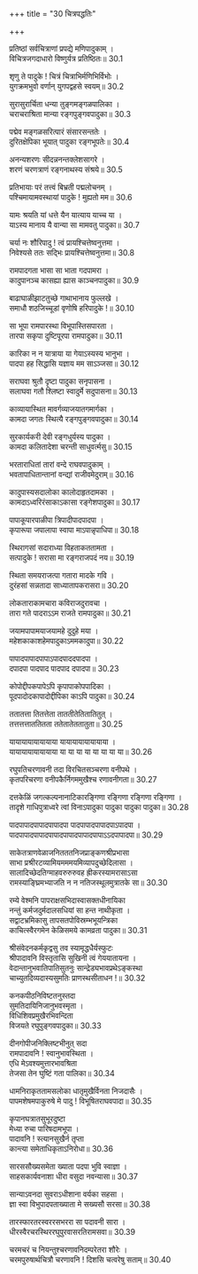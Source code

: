 +++
title = "30 चित्रपद्धतिः"

+++


प्रतिष्ठां सर्वचित्राणां प्रपद्ये मणिपादुकाम् ।  
विचित्रजगदाधारो विष्णुर्यत्र प्रतिष्ठितः॥ 30.1

शृणु ते पादुके ! चित्रं चित्राभिर्मणिभिर्विभोः ।  
युगक्रमभुवो वर्णान् युगपद्वहसे स्वयम्॥ 30.2

सुरासुरार्चिता धन्या तुङ्गमङ्गळपालिका ।  
चराचराश्रिता मान्या रङ्गपुङ्गवपादुका॥ 30.3

पद्मेव मङ्गळसरित्पारं संसारसन्ततेः ।  
दुरितक्षेपिका भूयात् पादुका रङ्गभूपतेः॥ 30.4

अनन्यशरणः सीदन्ननन्तक्लेशसागरे ।  
शरणं चरणत्राणं रङ्गनाथस्य संश्रये॥ 30.5

प्रतिभायाः परं तत्त्वं बिभ्रती पद्मलोचनम् ।  
पश्चिमायामवस्थायां पादुके ! मुह्यतो मम॥ 30.6

यामः श्रयति यां धत्ते यैन यात्याय याच्च या ।  
याऽस्य मानाय यै वान्या सा मामवतु पादुका॥ 30.7

चर्या नः शौरिपादु ! त्वं प्रायश्चित्तेष्वनुत्तमा ।  
निवेश्यसे ततः सद्भिः प्रायश्चित्तेष्वनुत्तमा॥ 30.8

रामपादगता भासा सा भाता गदपामरा ।  
कादुपानञ्च कासह्या ह्यास काञ्चनपादुका॥ 30.9

बाढाघाळीझाटतुच्छे गाथाभानाय फुल्लखे ।  
समाधौ शठजिच्चूडां वृणोषि हरिपादुके !॥ 30.10

सा भूपा रामपारस्था विभूपास्तिसपारता ।  
तारपा सकृपा दुष्टिपूरपा रामपादुका॥ 30.11

कारिका न न यात्राया या गेयाऽस्यस्य भानुभा ।  
पादपा हह सिद्धासि यज्ञाय मम साऽञ्जसा॥ 30.12

सराघवा श्रुतौ दृष्टा पादुका सनृपासना ।  
सलाघवा गतौ श्लिष्टा स्वादुर्मे सदुपासना॥ 30.13

काव्यायास्थित मावर्गव्याजयातगमार्गका ।  
कामदा जगतः स्थित्यै रङ्गपुङ्गवपादुका॥ 30.14

सुरकार्यकरी देवी रङ्गधुर्यस्य पादुका ।  
कामदा कलितादेशा चरन्ती साधुवर्त्मसु॥ 30.15

भरताराधितां तारां वन्दे राघवपादुकाम् ।  
भवतापाधितान्तानां वन्द्यां राजीवमेदुराम्॥ 30.16

कादुपास्यसदालोका कालोदाहृतदामका ।  
कामदाऽध्वरिरंसाकाऽकासा रङ्गेशपादुका॥ 30.17

पापाकूपारपाळीपा त्रिपादीपादपादपा ।  
कृपारूपा जपालापा स्वापा माऽपान्नृपाधिपा॥ 30.18

स्थिरागसां सदाराध्या विहताकततामता ।  
सत्पादुके ! सरासा मा रङ्गराजपदं नय॥ 30.19

स्थिता समयराजत्पा गतारा मादके गवि ।  
दुरंहसां सन्नतादा साध्यातापकरासरा॥ 30.20

लोकताराकामचारा कविराजदुरावचा ।  
तारा गते पादराऽऽम राजते रामपादुका॥ 30.21

जयामपापामयाजयामहे दुदुहे मया ।  
महेशकाकाशहेमपादुकाऽममकादुपा॥ 30.22

पापादपापादपापाऽपादपाददपादपा ।  
दपादपा पादपाद पादपाद दपादपा॥ 30.23

कोपोद्दीपकपापेऽपि कृपापाकोपपादिका ।  
पूदपादोदकापादोद्दीपिका काऽपि पादुका॥ 30.24

ततातत्ता तितत्तेता ताततीतेतितातितुत् ।  
तत्तत्तत्ताततितता ततेतातेततातुता॥ 30.25

यायायायायायायाया यायायायायायायाया ।  
यायायायायायायाया या या या या या या या या॥ 30.26

रघुपतिचरणावनी तदा विरचितसञ्चरणा वनीपथे ।  
कृतपरिचरणा वनीपकैर्निगममुखैश्च रणावनीगता॥ 30.27

दत्तकेळिं जगत्कल्पनानाटिकारङ्गिणा रङ्गिणा रङ्गिणा रङ्गिणा ।  
तादृशे गाधिपुत्राध्वरे त्वां विनाऽपादुका पादुका पादुका पादुका॥ 30.28

पादपापादपापादपापादपा पादपापादपापादपाऽपादपा ।  
पादपापादपापादपापादपापादपापादपापाऽऽदपापादपा॥ 30.29

साकेतत्राणवेळाजनितततनिजप्राङ्कणश्रीप्रभासा  
साभा प्रश्रीरटव्यामियमममयमिव्यापदुच्छेदिलासा ।  
सालादिच्छेदतिग्माहवरुरुरुवह ह्रीकरस्यामरासाऽसा  
रामस्याङ्घ्रिमभ्याजति न न नतिजस्थूलमुत्रातके सा॥ 30.30

रम्ये वेश्मनि पापराक्षसभिदास्वासक्तधीनायिका  
नन्तुं कर्मजदुर्मदालसधियां सा हन्त नाथीकृता ।  
सद्वाटभ्रमिकासु तापसतपोविस्रम्भभूयन्त्रिका  
काचित्स्वैरगमेन केळिसमये कामव्रता पादुका॥ 30.31

श्रीसंवेदनकर्मकृद्वसु तव स्यामृद्धधैर्यस्फुटः  
श्रीपादावनि विस्तृतासि सुखिनी त्वं गेययातायना ।  
वेदान्तानुभवातिपातिसुतनुः सान्द्रेड्यभावप्रथेऽङ्कस्था  
चाच्युतदिव्यदास्यसुमतिः प्राणस्थसीताधन !॥ 30.32

कनकपीठनिविष्टतनुस्तदा  
सुमतिदायिनिजानुभवस्मृता ।  
विधिशिवप्रमुखैरभिवन्दिता  
विजयते रघुपुङ्गवपादुका॥ 30.33

दीनगोपीजनिक्लिष्टभीनुत् सदा  
रामपादावनि ! स्वानुभावस्थिता ।  
एधि मेऽवश्यमुत्तारभावश्रिता  
तेजसा तेन घुष्टिं गता पालिका॥ 30.34

धामनिराकृततामसलोका धातृमुखैर्विनता निजदासैः ।  
पापमशेषमपाकुरुषे मे पादु ! विभूषितराघवपादा॥ 30.35

कृपानघत्रातसुभूरदुष्टा  
मेध्या रुचा पारिषदामभूपा ।  
पादावनि ! स्त्यानसुखैर्न तृप्ता  
कान्त्या समेताधिकृताऽनिरोधा॥ 30.36

सारससौख्यसमेता ख्याता पदपा भुवि स्वाज्ञा ।  
साहसकार्यवनाशा धीरा वसुदा नवन्यासा॥ 30.37

सान्याऽवनदा सुवराऽधीशाना वर्यका सहसा ।  
ज्ञा स्वा विभुपादपताख्याता मे सख्यसौ सरसा॥ 30.38

तारस्फारतरस्वररसभररा सा पदावनी सारा ।  
धीरस्वैरचरस्थिररघुपुरवासरतिरामसवा॥ 30.39

चरमचरं च नियन्तुश्चरणावनिदम्परेतरा शौरेः ।  
चरमपुरुषार्थचित्रौ चरणावनि ! दिशसि चत्वरेषु सताम्॥ 30.40

